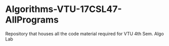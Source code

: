 # Algorithms-VTU-17CSL47-AllPrograms
Repository that houses all the code material required for VTU 4th Sem. Algo Lab

